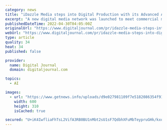 ```yaml
---
category: news
title: "iDazzle Media steps into Digital Production with its Advanced AI Technologies"
excerpt: "A new digital media network was launched to meet commercial media needs with short videos called iDazzle Media. It was established in its spread over all social media platforms in the current year. iDazzle Media is a project based on Artificial ..."
publishedDateTime: 2022-04-30T04:05:00Z
originalUrl: "https://www.digitaljournal.com/pr/idazzle-media-steps-into-digital-production-with-its-advanced-ai-technologies-2"
webUrl: "https://www.digitaljournal.com/pr/idazzle-media-steps-into-digital-production-with-its-advanced-ai-technologies-2"
type: article
quality: 34
heat: 34
published: false

provider:
  name: Digital Journal
  domain: digitaljournal.com

topics:
  - AI

images:
  - url: "https://www.getnews.info/uploads/d9e027981109f7e5182086354f911481.jpg"
    width: 600
    height: 310
    isCached: true

secured: "U+iK4IwfliaFhTsL2VifA3RB0BU1nMbt2sU1sF7QdbhXFuMbTeypruGHk/kxobnaKxeZmSIIQgmG5npcyXcL16WlqqJLaZ9B/MusZE4zbX2WXWyln+Ga1xLx2Zyyn+xhOj8GgtaMA7dciu/w8hyWixjGymjWsOwJAGPWgm/bVyQICaxaTgKK4N2gnuN+cydfE83zGul/Kup80HtiI9tPox6QDaB7BJjwYQUBOIJcP9d3jv7iQStauMS65zLOJfX0d3GEEOqIEtBxkNI0Tdw6qqHu5OM8FK5XBohYKkAFOun+YHAQO87iM+elN373Qd1PHWKHnzcrUrPXewonEgn+y0T49sdsQqFHJ7Sunp6W+68=;uXO3FPruC+o+5rMZFmEaiw=="
---
```


